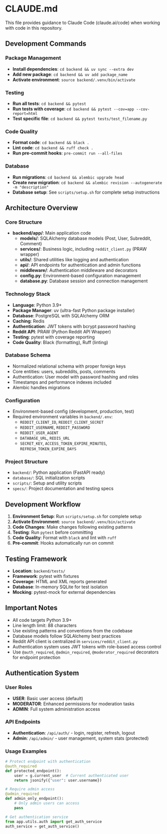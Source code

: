 # CLAUDE.md

This file provides guidance to Claude Code (claude.ai/code) when working with code in this repository.

## Development Commands

### Package Management
- **Install dependencies**: `cd backend && uv sync --extra dev`
- **Add new package**: `cd backend && uv add package_name`
- **Activate environment**: `source backend/.venv/bin/activate`

### Testing
- **Run all tests**: `cd backend && pytest`
- **Run tests with coverage**: `cd backend && pytest --cov=app --cov-report=html`
- **Test specific file**: `cd backend && pytest tests/test_filename.py`

### Code Quality
- **Format code**: `cd backend && black .`
- **Lint code**: `cd backend && ruff check .`
- **Run pre-commit hooks**: `pre-commit run --all-files`

### Database
- **Run migrations**: `cd backend && alembic upgrade head`
- **Create new migration**: `cd backend && alembic revision --autogenerate -m "description"`
- **Database setup**: See `scripts/setup.sh` for complete setup instructions

## Architecture Overview

### Core Structure
- **backend/app/**: Main application code
  - **models/**: SQLAlchemy database models (Post, User, Subreddit, Comment)
  - **services/**: Business logic, including `reddit_client.py` (PRAW wrapper)
  - **utils/**: Shared utilities like logging and authentication
  - **api/**: API endpoints for authentication and admin functions
  - **middleware/**: Authentication middleware and decorators
  - **config.py**: Environment-based configuration management
  - **database.py**: Database session and connection management

### Technology Stack
- **Language**: Python 3.9+
- **Package Manager**: uv (ultra-fast Python package installer)
- **Database**: PostgreSQL with SQLAlchemy ORM
- **Caching**: Redis
- **Authentication**: JWT tokens with bcrypt password hashing
- **Reddit API**: PRAW (Python Reddit API Wrapper)
- **Testing**: pytest with coverage reporting
- **Code Quality**: Black (formatting), Ruff (linting)

### Database Schema
- Normalized relational schema with proper foreign keys
- Core entities: users, subreddits, posts, comments
- Authentication: User model with password hashing and roles
- Timestamps and performance indexes included
- Alembic handles migrations

### Configuration
- Environment-based config (development, production, test)
- Required environment variables in `backend/.env`:
  - `REDDIT_CLIENT_ID`, `REDDIT_CLIENT_SECRET`
  - `REDDIT_USERNAME`, `REDDIT_PASSWORD`
  - `REDDIT_USER_AGENT`
  - `DATABASE_URL`, `REDIS_URL`
  - `SECRET_KEY`, `ACCESS_TOKEN_EXPIRE_MINUTES`, `REFRESH_TOKEN_EXPIRE_DAYS`

### Project Structure
- `backend/`: Python application (FastAPI ready)
- `database/`: SQL initialization scripts
- `scripts/`: Setup and utility scripts
- `specs/`: Project documentation and testing specs

## Development Workflow

1. **Environment Setup**: Run `scripts/setup.sh` for complete setup
2. **Activate Environment**: `source backend/.venv/bin/activate`
3. **Code Changes**: Make changes following existing patterns
4. **Testing**: Run `pytest` before committing
5. **Code Quality**: Format with `black` and lint with `ruff`
6. **Pre-commit**: Hooks automatically run on commit

## Testing Framework
- **Location**: `backend/tests/`
- **Framework**: pytest with fixtures
- **Coverage**: HTML and XML reports generated
- **Database**: In-memory SQLite for test isolation
- **Mocking**: pytest-mock for external dependencies

## Important Notes
- All code targets Python 3.9+
- Line length limit: 88 characters
- Use existing patterns and conventions from the codebase
- Database models follow SQLAlchemy best practices
- Reddit API client is centralized in `services/reddit_client.py`
- Authentication system uses JWT tokens with role-based access control
- Use `@auth_required`, `@admin_required`, `@moderator_required` decorators for endpoint protection

## Authentication System

### User Roles
- **USER**: Basic user access (default)
- **MODERATOR**: Enhanced permissions for moderation tasks
- **ADMIN**: Full system administration access

### API Endpoints
- **Authentication**: `/api/auth/` - login, register, refresh, logout
- **Admin**: `/api/admin/` - user management, system stats (protected)

### Usage Examples
```python
# Protect endpoint with authentication
@auth_required
def protected_endpoint():
    user = g.current_user  # Current authenticated user
    return jsonify({"user": user.username})

# Require admin access
@admin_required  
def admin_only_endpoint():
    # Only admin users can access
    pass

# Get authentication service
from app.utils.auth import get_auth_service
auth_service = get_auth_service()
```

